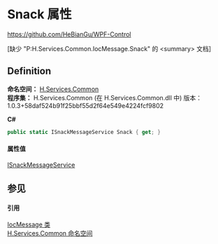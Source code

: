 # Snack 属性
https://github.com/HeBianGu/WPF-Control

\[缺少 "P:H.Services.Common.IocMessage.Snack" 的 &lt;summary&gt; 文档\]



## Definition
**命名空间：** <a href="b9cdd84f-6623-a51a-f53b-465103ced202">H.Services.Common</a>  
**程序集：** H.Services.Common (在 H.Services.Common.dll 中) 版本：1.0.3+58daf524b91f25bbf55d2f64e549e4224fcf9802

**C#**
``` C#
public static ISnackMessageService Snack { get; }
```



#### 属性值
<a href="13b934f8-1818-701a-441b-ab59e1f38b94">ISnackMessageService</a>

## 参见


#### 引用
<a href="99e1ae6e-b437-8627-58dd-72c23514d5b3">IocMessage 类</a>  
<a href="b9cdd84f-6623-a51a-f53b-465103ced202">H.Services.Common 命名空间</a>  
